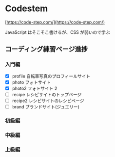 # Codestem

[https://code-step.com/](https://code-step.com/)

JavaScript はそこそこ書けるが、CSS が弱いので学ぶ

## コーディング練習ページ進捗

### 入門編

- [x] profile 自転車写真のプロフィールサイト
- [x] photo フォトサイト
- [x] photo2 フォトサイト 2
- [ ] recipe レシピサイトのトップページ
- [ ] recipe2 レシピサイトのレシピページ
- [ ] brand ブランドサイト(ジュエリー)

### 初級編

### 中級編

### 上級編
